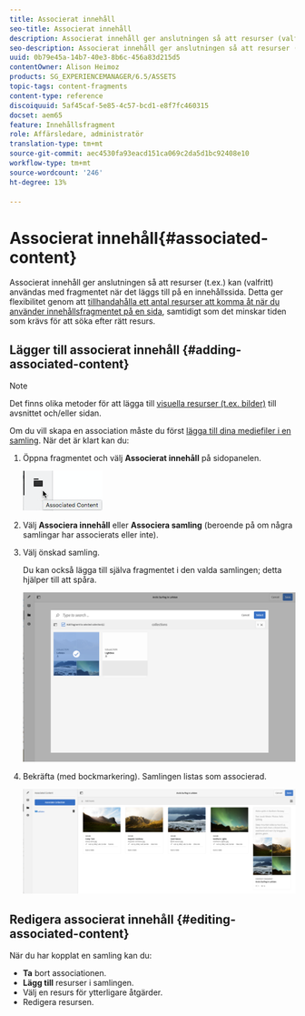 ```yaml
---
title: Associerat innehåll
seo-title: Associerat innehåll
description: Associerat innehåll ger anslutningen så att resurser (valfritt) kan användas med fragmentet när det läggs till på en innehållssida.
seo-description: Associerat innehåll ger anslutningen så att resurser (valfritt) kan användas med fragmentet när det läggs till på en innehållssida.
uuid: 0b79e45a-14b7-40e3-8b6c-456a83d215d5
contentOwner: Alison Heimoz
products: SG_EXPERIENCEMANAGER/6.5/ASSETS
topic-tags: content-fragments
content-type: reference
discoiquuid: 5af45caf-5e85-4c57-bcd1-e8f7fc460315
docset: aem65
feature: Innehållsfragment
role: Affärsledare, administratör
translation-type: tm+mt
source-git-commit: aec4530fa93eacd151ca069c2da5d1bc92408e10
workflow-type: tm+mt
source-wordcount: '246'
ht-degree: 13%

---
```



# Associerat innehåll{#associated-content}

Associerat innehåll ger anslutningen så att resurser (t.ex.) kan (valfritt) användas med fragmentet när det läggs till på en innehållssida. Detta ger flexibilitet genom att [tillhandahålla ett antal resurser att komma åt när du använder innehållsfragmentet på en sida](/help/sites-authoring/content-fragments.md#using-associated-content), samtidigt som det minskar tiden som krävs för att söka efter rätt resurs.

## Lägger till associerat innehåll {#adding-associated-content}

>[!NOTE]
>
>Det finns olika metoder för att lägga till [visuella resurser (t.ex. bilder)](/help/assets/content-fragments/content-fragments.md#fragments-with-visual-assets) till avsnittet och/eller sidan.

Om du vill skapa en association måste du först [lägga till dina mediefiler i en samling](/help/assets/manage-collections.md#adding-assets-to-a-collection). När det är klart kan du:

1. Öppna fragmentet och välj **Associerat innehåll** på sidopanelen.

   ![chlimage_1-207](assets/chlimage_1-207.png)

1. Välj **Associera innehåll** eller **Associera samling** (beroende på om några samlingar har associerats eller inte).
1. Välj önskad samling.

   Du kan också lägga till själva fragmentet i den valda samlingen; detta hjälper till att spåra.

   ![cfm-6420-04](assets/cfm-6420-04.png)

1. Bekräfta (med bockmarkering). Samlingen listas som associerad.

   ![cfm-6420-05](assets/cfm-6420-05.png)

## Redigera associerat innehåll {#editing-associated-content}

När du har kopplat en samling kan du:

* **Ta** bort associationen.
* **Lägg till** resurser i samlingen.
* Välj en resurs för ytterligare åtgärder.
* Redigera resursen.

